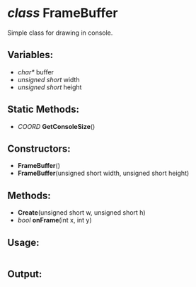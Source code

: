 # *class* FrameBuffer
Simple class for drawing in console.

## Variables:
- *char\** buffer
- *unsigned short* width
- *unsigned short* height

## Static Methods:
- *COORD* **GetConsoleSize**()

## Constructors:
- **FrameBuffer**()
- **FrameBuffer**(unsigned short width, unsigned short height)

## Methods:
- **Create**(unsigned short w, unsigned short h)
- *bool* **onFrame**(int x, int y)

## Usage:
```c++
```
## Output:
<!-- <image width="600px" src="https://github.com/ts-vadim/Console-Graphics/blob/main/view.png"> -->

